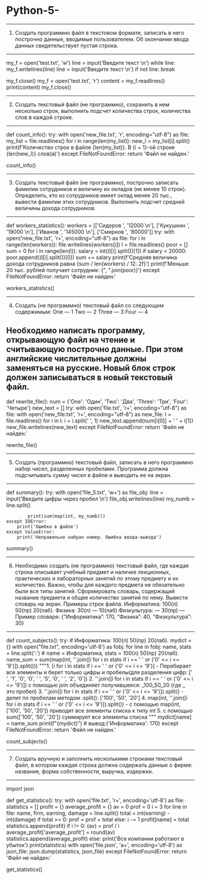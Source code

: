 # Python-5-

----
1. Создать программно файл в текстовом формате, записать в него построчно данные, вводимые пользователем. Об окончании ввода данных свидетельствует пустая строка.
----
my_f = open('test.txt', 'w')
line = input('Введите текст \n')
while line:
    my_f.writelines(line)
    line = input('Введите текст \n')
    if not line:
        break

my_f.close()
my_f = open('test.txt', 'r')
content = my_f.readlines()
print(content)
my_f.close()


-----
2. Создать текстовый файл (не программно), сохранить в нем несколько строк, выполнить подсчет количества строк, количества слов в каждой строке.
-----
def count_info():
    try:
        with open('new_file.txt', 'r', encoding="utf-8") as file:
            my_list = file.readlines()
            for i in range(len(my_list)):
                new_l = my_list[i].split()
                print(f'Количество строк в файле {len(my_list)}. В {i + 1}-ой строке {len(new_l)} слов(а)')
    except FileNotFoundError:
        return 'Файл не найден.'


count_info()

-----
3. Создать текстовый файл (не программно), построчно записать фамилии сотрудников и величину их окладов (не менее 10 строк).
Определить, кто из сотрудников имеет оклад менее 20 тыс., вывести фамилии этих сотрудников. Выполнить подсчет средней величины дохода сотрудников.

-----
def workers_statistics():
    workers = [['Сидоров ', '12000 \n'], ['Кукушкин ', '19000 \n'], ['Иванов ', '145000 \n'], ['Смирнов ', '80000']]
    try:
        with open('new_file.txt', 'r+', encoding="utf-8") as file:
            for i in range(len(workers)):
                file.writelines(workers[i])
            l = file.readlines()
            poor = []
            sum = 0
            for i in range(len(l)):
                salary = int((l[i].split())[1])
                if salary < 20000:
                    poor.append((l[i].split())[0])
                sum += salary
            print(f'Средняя величина дохода сотрудников равна {sum / len(workers) / 12:.2f}')
            print(f'Меньше 20 тыс. рублей получает сотрудник: {", ".join(poor)}')
    except FileNotFoundError:
        return 'Файл не найден.'
        
workers_statistics()


-----
4. Создать (не программно) текстовый файл со следующим содержимым:
One — 1
Two — 2
Three — 3
Four — 4

Необходимо написать программу, открывающую файл на чтение и считывающую построчно данные. При этом английские числительные должны заменяться на русские.
Новый блок строк должен записываться в новый текстовый файл.
-----
def rewrite_file():
    num = {'One': 'Один', 'Two': 'Два', 'Three': 'Три', 'Four': 'Четыре'}
    new_text = []
    try:
        with open('file.txt', 'r+', encoding="utf-8") as file:
            with open('new_file.txt', 'r+', encoding="utf-8") as new_file:
                l = file.readlines()
                for i in l:
                    i = i.split(' ', 1)
                    new_text.append(num[i[0]] + ' ' + i[1])
                new_file.writelines(new_text)
    except FileNotFoundError:
        return 'Файл не найден.'


rewrite_file()

-----
5. Создать (программно) текстовый файл, записать в него программно набор чисел, разделенных пробелами. Программа должна подсчитывать сумму чисел в файле и выводить ее на экран.
-----
def summary():
    try:
        with open('file_5.txt', 'w+') as file_obj:
            line = input('Введите цифры через пробел \n')
            file_obj.writelines(line)
            my_numb = line.split()

            print(sum(map(int, my_numb)))
    except IOError:
        print('Ошибка в файле')
    except ValueError:
        print('Неправильно набран номер. Ошибка ввода-вывода')
summary()

-----
6. Необходимо создать (не программно) текстовый файл, где каждая строка описывает учебный предмет и наличие лекционных, практических и лабораторных занятий по этому
предмету и их количество. Важно, чтобы для каждого предмета не обязательно были все типы занятий. Сформировать словарь, содержащий название предмета и общее количество
занятий по нему. Вывести словарь на экран.
Примеры строк файла: Информатика: 100(л) 50(пр) 20(лаб).
Физика: 30(л) — 10(лаб)
Физкультура: — 30(пр) —
Пример словаря: {“Информатика”: 170, “Физика”: 40, “Физкультура”: 30}
-----
def count_subjects():
    try:
        # Информатика: 100(л) 50(пр) 20(лаб).
        mydict = {}
        with open("file.txt", encoding='utf-8') as fobj:
            for line in fobj:
                name, stats = line.split(':')  # name = Информатика, stats = 100(л) 50(пр) 20(лаб).
                name_sum = sum(map(int, ''.join([i for i in stats if i == ' ' or ('0' <= i <= '9')]).split()))
                """1. [i for i in stats if i == ' ' or ('0' <= i <= '9')] - Перебирает все элементы и берет только цифры
                        и пробелы(для разделения цифр: [' ', '1', '0', '0', ' ', '5', '0', ' ', '2', '0'])
                 2. ''.join([i for i in stats if i == ' ' or ('0' <= i <= '9')]) с помощью join объединяет
                        получившееся: _100_50_20  (где _ это пробел)
                 3. ''.join([i for i in stats if i == ' ' or ('0' <= i <= '9')]).split()
                        - делит по пробелам методом .split(): ['100', '50', '20']
                 4. map(int, ''.join([i for i in stats if i == ' ' or ('0' <= i <= '9')]).split())
                        - с помощью map(int, ['100', '50', '20']) приводит все элементы списка к типу int
                 5. с помощью sum(['100', '50', '20']) суммирует все элементы списка """
                mydict[name] = name_sum
            print(f"{mydict}")  # вывод:{'Информатика': 170}
    except FileNotFoundError:
        return 'Файл не найден.'


count_subjects()

-----
7. Создать вручную и заполнить несколькими строками текстовый файл, в котором каждая строка должна содержать данные о фирме: название, форма собственности, выручка, издержки.
-----

import json


def get_statistics():
    try:
        with open('file.txt', 'r+', encoding='utf-8') as file:
            statistics = []
            profit = {}
            average_profit = {}
            av = 0
            prof = 0
            i = 3
            for line in file:
                name, firm, earning, damage = line.split()
                total = int(earning) - int(damage)
                if total >= 0:
                    prof = prof + total
                else:
                    i -= 1
                profit[name] = total
            statistics.append(profit)
            if i != 0:
                (av) = prof / i
                average_profit['average_profit'] = round(av)
                statistics.append(average_profit)
            else:
                print('Все компании работают в убыток')
            print(statistics)
        with open('file.json', 'a+', encoding='utf-8') as json_file:
            json.dump(statistics, json_file)
    except FileNotFoundError:
        return 'Файл не найден.'


get_statistics()
